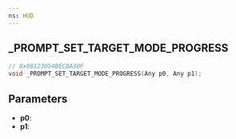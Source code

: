 ```yaml
---
ns: HUD
---
```

## _PROMPT_SET_TARGET_MODE_PROGRESS

```c
// 0x00123054BEC8A30F
void _PROMPT_SET_TARGET_MODE_PROGRESS(Any p0, Any p1);
```

## Parameters
* **p0**:
* **p1**:
